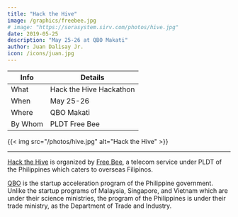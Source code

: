 ```yaml
---
title: "Hack the Hive"
image: /graphics/freebee.jpg
# image: "https://sorasystem.sirv.com/photos/hive.jpg"
date: 2019-05-25
description: "May 25-26 at QBO Makati"
author: Juan Dalisay Jr.
icon: /icons/juan.jpg
---
```



Info | Details 
--- | ---
What | Hack the Hive Hackathon
When | May 25-26
Where | QBO Makati
By Whom | PLDT Free Bee


{{< img src="/photos/hive.jpg" alt="Hack the Hive" >}}

---

[Hack the Hive](https://www.eventbrite.com/e/hack-the-hive-strengthening-connections-for-the-global-pinoy-tickets-59751606664) is organized by [Free Bee](https://www.freebeecalls.com), a telecom service under PLDT of the Philippines which caters to overseas Filipinos. 


[QBO](https://qbo.com.ph) is the startup acceleration program of the Philippine government. Unlike the startup programs of Malaysia, Singapore, and Vietnam which are under their science ministries, the program of the Philippines is under their trade ministry, as the Department of Trade and Industry.
